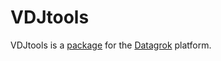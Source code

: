 # VDJtools

VDJtools is a [package](https://datagrok.ai/help/develop/develop#packages) for the [Datagrok](https://datagrok.ai) platform.